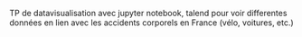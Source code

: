 TP de datavisualisation avec jupyter notebook, talend pour voir differentes données en lien avec les accidents corporels en France (vélo, voitures, etc.)

